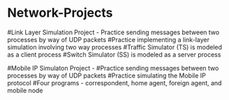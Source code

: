 # Network-Projects
#Link Layer Simulation Project - Practice sending messages between two processes by way of UDP packets
#Practice implementing a link-layer simulation involving two way processes
#Traffic Simulator (TS) is modeled as a client process
#Switch Simulator (SS) is modeled as a server process

#Mobile IP Simulaton Project - 
#Practice sending messages between two processes by way of UDP packets
#Practice simulating the Mobile IP protocol
#Four programs - correspondent, home agent, foreign agent, and mobile node
